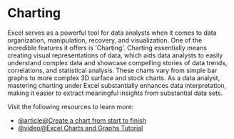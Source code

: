 # Charting

Excel serves as a powerful tool for data analysts when it comes to data organization, manipulation, recovery, and visualization. One of the incredible features it offers is 'Charting'. Charting essentially means creating visual representations of data, which aids data analysts to easily understand complex data and showcase compelling stories of data trends, correlations, and statistical analysis. These charts vary from simple bar graphs to more complex 3D surface and stock charts. As a data analyst, mastering charting under Excel substantially enhances data interpretation, making it easier to extract meaningful insights from substantial data sets.

Visit the following resources to learn more:

- [@article@Create a chart from start to finish](https://support.microsoft.com/en-gb/office/create-a-chart-from-start-to-finish-0baf399e-dd61-4e18-8a73-b3fd5d5680c2)
- [@video@Excel Charts and Graphs Tutorial](https://www.youtube.com/watch?v=eHtZrIb0oWY)